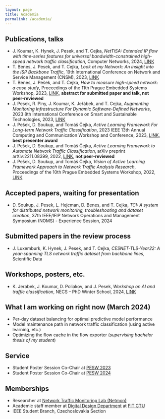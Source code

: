 ```yaml
---
layout: page
title: Academia
permalink: /academia/
---
```


## Publications, talks
 - J. Koumar, K. Hynek, J. Pesek, and T. Cejka, *NetTiSA: Extended IP flow with time-series features for universal bandwidth-constrained high-speed network traffic classification*, Computer Networks, 2024, [LINK](https://doi.org/10.1016/j.comnet.2023.110147)
 - T. Benes, J. Pesek, and T. Cejka, *Look at my Network: An insight into the ISP Backbone Traffic*, 19th International Conference on Network and Service Management (CNSM), 2023, [LINK](https://ieeexplore.ieee.org/document/10327823)
 - T. Benes, J. Pešek, and T. Čejka, *How to measure high-speed network: a case study*, Proceedings of the 11th Prague Embedded Systems Workshop, 2023, [LINK](https://pesw.fit.cvut.cz/2023/PESW_2023.pdf), **abstract for submitted paper and talk, not peer-reviewed**
 - J. Pesek, R. Plny, J. Koumar, K. Jeřábek, and T. Cejka, *Augmenting Monitoring Infrastructure For Dynamic Software-Defined Networks*, 2023 8th International Conference on Smart and Sustainable Technologies, 2023, [LINK](https://ieeexplore.ieee.org/document/10193216)
 - J. Pešek, D. Soukup, and Tomáš Čejka, *Active Learning Framework For Long-term Network Traffic Classification*, 2023 IEEE 13th Annual Computing and Communication Workshop and Conference, 2023, [LINK](https://ieeexplore.ieee.org/abstract/document/10099065/), **best presenter award**
 - J. Pešek, D. Soukup, and Tomáš Čejka, *Active Learning Framework to Automate Network Traffic Classification*, arXiv preprint arXiv:2211.08399, 2022, [LINK](https://arxiv.org/abs/2211.08399), **not peer-reviewed**
 - J. Pešek, D. Soukup, and Tomáš Čejka, *Vision of Active Learning Framework Approach to Network Traffic Analysis Research*, Proceedings of the 10th Prague Embedded Systems Workshop, 2022, [LINK](https://pesw.fit.cvut.cz/2022/PESW_2022.pdf)

## Accepted papers, waiting for presentation

 - D. Soukup, J. Pesek, L. Hejcman, D. Benes, and T. Cejka, *TCI: A system for distributed network monitoring, troubleshooting and dataset creation*, 37th IEEE/IFIP Network Operations and Management Symposium (NOMS) - Experience Session, 2024

## Submitted papers in the review process

 - J. Luxemburk, K. Hynek, J. Pesek, and T. Cejka, *CESNET-TLS-Year22: A year-spanning TLS network traffic dataset from backbone lines*, Scientific Data

## Workshops, posters, etc.

 - K. Jerabek, J. Koumar, D. Poliakov, and J. Pesek, *Workshop on AI and traffic classification*, NECS – PhD Winter School, 2024, [LINK](https://necs-winterschool.disi.unitn.it/)

## What I am working on right now (March 2024)

 - Per-day dataset balancing for optimal predictive model performance
 - Model maintenance path in network traffic classification (using active learning, etc.)
 - Optimizing the flow cache in the flow exporter (*supervising bachelor thesis of my student*)


## Service
 - Student Poster Session Co-Chair at [PESW 2023](https://pesw.fit.cvut.cz/2023/index.php?page=Committees)
 - Student Poster Session Co-Chair at [PESW 2024](https://pesw.fit.cvut.cz/2024/index.php?page=Committees)

## Memberships
 - Researcher at [Network Traffic Monitoring Lab (Netmon)](https://netmon.fit.cvut.cz/en)
 - Academic staff member at [Digital Design Department](https://ddd.fit.cvut.cz) at [FIT CTU](https://fit.cvut.cz)
 - IEEE Student Branch, Czechoslovakia Section
